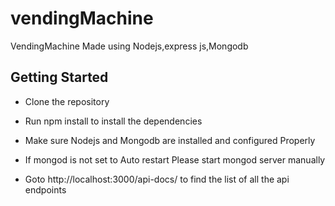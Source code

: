 # vendingMachine
VendingMachine Made using Nodejs,express js,Mongodb

## Getting Started

- Clone the repository 

- Run npm install to install the dependencies

- Make sure Nodejs and Mongodb are installed and configured Properly 

- If mongod is not set to Auto restart  Please start mongod server manually 

- Goto http://localhost:3000/api-docs/  to find the list of all the api endpoints 
